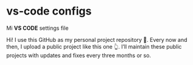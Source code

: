 # vs-code configs

Mi **VS CODE** settings file


Hi! I use this GitHub as my personal project repository 🚀. Every now and then, I upload a public project like this one 👆. I’ll maintain these public projects with updates and fixes every three months or so.
